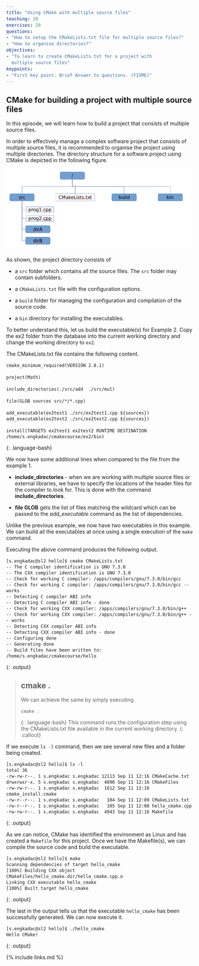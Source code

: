 ```yaml
---
title: "Using CMake with multiple source files"
teaching: 20
exercises: 20
questions:
- "How to setup the CMakeLists.txt file for multiple source files?"
- "How to organise directories?"
objectives:
- "To learn to create CMakeLists.txt for a project with
  multiple source files"
keypoints:
- "First key point. Brief Answer to questions. (FIXME)"
---
```


## CMake for building a project with multiple source files
In this episode, we will learn how to build a project that consists of
multiple source files.

In order to effectively manage a complex software project that
consists of multiple source files, it is recommended to organise the project
using multiple directories. The directory structure for a software 
project using CMake is depicted in the following figure.

![CMake directory structure](../fig/cmake-dir-structure.png)

As shown, the project directory consists of

* a `src` folder which contains all the source files. The `src` folder
  may contain subfolders.

* a `CMakeLists.txt` file with the configuration options.

* a `build` folder for managing the configuration and compilation of the
  source code.

* a `bin` directory for installing the executables.


To better understand this, let us build the executable(s) for Example 2.
Copy the ex2 folder from the database into the current working directory and 
change the working directory to `ex2`.

The CMakeLists.txt file contains the following content.
~~~
cmake_minimum_required(VERSION 2.8.1)

project(Math)

include_directories(./src/add  ./src/mul)

file(GLOB sources src/*/*.cpp)

add_executable(ex2test1 ./src/ex2test1.cpp ${sources})
add_executable(ex2test2 ./src/ex2test2.cpp ${sources})

install(TARGETS ex2test1 ex2test2 RUNTIME DESTINATION /home/s.engkadac/cmakecourse/ex2/bin)
~~~
{: .language-bash}

We now have some additional lines when compared to the file from the
example 1.

* **include_directories** - when we are working with multiple source 
files or external libraries, we have to specify the locations of 
the header files for the compiler to look for. This is done with 
the command **include_directories**.

* **file GLOB** gets the list of files matching the wildcard which can be
passed to the *add_executable* command as the list of dependencies.

Unlike the previous example, we now have two executables in this example.
We can build all the executables at once using a single execution of
the `make` command.



Executing the above command produces the following output.
~~~
[s.engkadac@sl2 hello]$ cmake CMakeLists.txt 
-- The C compiler identification is GNU 7.3.0
-- The CXX compiler identification is GNU 7.3.0
-- Check for working C compiler: /apps/compilers/gnu/7.3.0/bin/gcc
-- Check for working C compiler: /apps/compilers/gnu/7.3.0/bin/gcc -- works
-- Detecting C compiler ABI info
-- Detecting C compiler ABI info - done
-- Check for working CXX compiler: /apps/compilers/gnu/7.3.0/bin/g++
-- Check for working CXX compiler: /apps/compilers/gnu/7.3.0/bin/g++ -- works
-- Detecting CXX compiler ABI info
-- Detecting CXX compiler ABI info - done
-- Configuring done
-- Generating done
-- Build files have been written to: /home/s.engkadac/cmakecourse/hello
~~~
{: .output}


> ## cmake .
> We can achieve the same by simply executing
> ~~~
> cmake .
> ~~~
> {: .language-bash}
> This command runs the configuration step using the CMakeLists.txt 
file available in the current working directory.
{: .callout}


If we execute `ls -l` command, then we see several new files
and a folder being created.
~~~
[s.engkadac@sl2 hello]$ ls -l
total 36
-rw-rw-r--. 1 s.engkadac s.engkadac 12113 Sep 11 12:16 CMakeCache.txt
drwxrwxr-x. 5 s.engkadac s.engkadac  4096 Sep 11 12:16 CMakeFiles
-rw-rw-r--. 1 s.engkadac s.engkadac  1612 Sep 11 12:16 cmake_install.cmake
-rw-r--r--. 1 s.engkadac s.engkadac   104 Sep 11 12:09 CMakeLists.txt
-rw-r--r--. 1 s.engkadac s.engkadac   105 Sep 11 12:08 hello_cmake.cpp
-rw-rw-r--. 1 s.engkadac s.engkadac  4943 Sep 11 12:16 Makefile
~~~
{: .output}

As we can notice, CMake has identified the environment as Linux and 
has created a `Makefile` for this project. Once we have the Makefile(s),
we can compile the source code and build the executable.
~~~
[s.engkadac@sl2 hello]$ make
Scanning dependencies of target hello_cmake
[100%] Building CXX object CMakeFiles/hello_cmake.dir/hello_cmake.cpp.o
Linking CXX executable hello_cmake
[100%] Built target hello_cmake
~~~
{: .output}

The last in the output tells us that the executable `hello_cmake` has been
successfully generated. We can now execute it.
~~~
[s.engkadac@sl2 hello]$ ./hello_cmake 
Hello CMake!
~~~
{: .output}


{% include links.md %}

